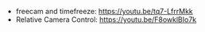 - freecam and timefreeze: https://youtu.be/tq7-LfrrMkk 
- Relative Camera Control: https://youtu.be/F8owklBIo7k
